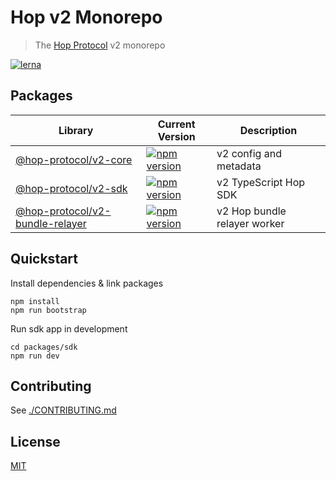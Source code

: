 # Hop v2 Monorepo

> The [Hop Protocol](https://hop.exchange/) v2 monorepo

[![lerna](https://img.shields.io/badge/maintained%20with-lerna-cc00ff.svg)](https://lerna.js.org/)

## Packages

| Library                                                       | Current Version                                                                                                                                   | Description                                 |
| ------------------------------------------------------------- | ------------------------------------------------------------------------------------------------------------------------------------------------- | ------------------------------------------- |
| [@hop-protocol/v2-core](packages/core)                             | [![npm version](https://badge.fury.io/js/%40hop-protocol%2Fv2-core.svg)](https://badge.fury.io/js/)                                                   | v2 config and metadata                         |
| [@hop-protocol/v2-sdk](packages/sdk)                             | [![npm version](https://badge.fury.io/js/%40hop-protocol%2Fv2-sdk.svg)](https://badge.fury.io/js/)                                                   | v2 TypeScript Hop SDK                          |
| [@hop-protocol/v2-bundle-relayer](packages/bundle-relayer)                             | [![npm version](https://badge.fury.io/js/%40hop-protocol%2Fv2-bundle-relayer.svg)](https://badge.fury.io/js/)                                                   | v2 Hop bundle relayer worker

## Quickstart

Install dependencies & link packages

    npm install
    npm run bootstrap

Run sdk app in development

    cd packages/sdk
    npm run dev

## Contributing

See [./CONTRIBUTING.md](./CONTRIBUTING.md)

## License

[MIT](LICENSE)